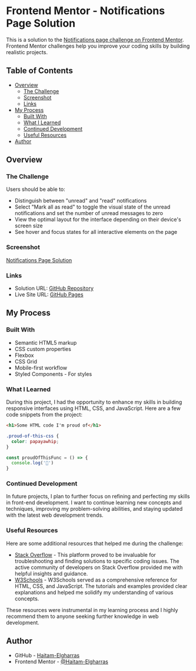 # Frontend Mentor - Notifications Page Solution

This is a solution to the [Notifications page challenge on Frontend Mentor](https://www.frontendmentor.io/challenges/notifications-page-DqK5QAmKbC). Frontend Mentor challenges help you improve your coding skills by building realistic projects.

## Table of Contents

- [Overview](#overview)
  - [The Challenge](#the-challenge)
  - [Screenshot](#screenshot)
  - [Links](#links)
- [My Process](#my-process)
  - [Built With](#built-with)
  - [What I Learned](#what-i-learned)
  - [Continued Development](#continued-development)
  - [Useful Resources](#useful-resources)
- [Author](#author)

## Overview

### The Challenge

Users should be able to:

- Distinguish between "unread" and "read" notifications
- Select "Mark all as read" to toggle the visual state of the unread notifications and set the number of unread messages to zero
- View the optimal layout for the interface depending on their device's screen size
- See hover and focus states for all interactive elements on the page

### Screenshot

[Notifications Page Solution](./design/desktop-preview.jpg)

### Links

- Solution URL: [GitHub Repository](https://github.com/Haitam-Elgharras/notifications-page-main)
- Live Site URL: [GitHub Pages](https://haitam-elgharras.github.io/notifications-page-main/)

## My Process

### Built With

- Semantic HTML5 markup
- CSS custom properties
- Flexbox
- CSS Grid
- Mobile-first workflow
- Styled Components - For styles

### What I Learned

During this project, I had the opportunity to enhance my skills in building responsive interfaces using HTML, CSS, and JavaScript. Here are a few code snippets from the project:

```html
<h1>Some HTML code I'm proud of</h1>
```

```css
.proud-of-this-css {
  color: papayawhip;
}
```

```js
const proudOfThisFunc = () => {
  console.log('🎉')
}
```

### Continued Development

In future projects, I plan to further focus on refining and perfecting my skills in front-end development. I want to continue learning new concepts and techniques, improving my problem-solving abilities, and staying updated with the latest web development trends.

### Useful Resources

Here are some additional resources that helped me during the challenge:

- [Stack Overflow](https://stackoverflow.com/) - This platform proved to be invaluable for troubleshooting and finding solutions to specific coding issues. The active community of developers on Stack Overflow provided me with helpful insights and guidance.
- [W3Schools](https://www.w3schools.com/) - W3Schools served as a comprehensive reference for HTML, CSS, and JavaScript. The tutorials and examples provided clear explanations and helped me solidify my understanding of various concepts.

These resources were instrumental in my learning process and I highly recommend them to anyone seeking further knowledge in web development.

## Author

- GitHub - [Haitam-Elgharras](https://github.com/Haitam-Elgharras)
- Frontend Mentor - [@Haitam-Elgharras](https://www.frontendmentor.io/profile/Haitam-Elgharras)



